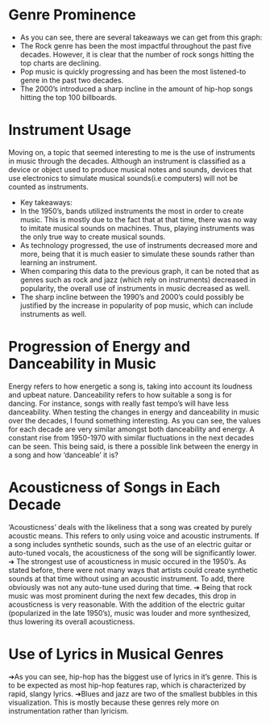 # Genre Prominence

- As you can see, there are several takeaways we can get from this graph:
- The Rock genre has been the most impactful throughout the past five decades. However, it is clear that the number of rock songs hitting the top charts are declining.
- Pop music is quickly progressing and has been the most listened-to genre in the past two decades.
- The 2000’s introduced a sharp incline in the amount of hip-hop songs hitting the top 100 billboards.

# Instrument Usage

Moving on, a topic that seemed interesting to me is the use of instruments in music through the decades. Although an instrument is classified as a device or object used to produce musical notes and sounds, devices that use electronics to simulate musical sounds(i.e computers) will not be counted as instruments.
- Key takeaways:
- In the 1950’s, bands utilized instruments the most in order to create music. This is mostly due to the fact that at that time, there was no way to imitate musical sounds on machines. Thus, playing instruments was the only true way to create musical sounds.
- As technology progressed, the use of instruments decreased more and more, being that it is much easier to simulate these sounds rather than learning an instrument.
- When comparing this data to the previous graph, it can be noted that as genres such as rock and jazz (which rely on instruments) decreased in popularity, the overall use of instruments in music decreased as well.
- The sharp incline between the 1990’s and 2000’s could possibly be justified by the increase in popularity of pop music, which can include instruments as well.

# Progression of Energy and Danceability in Music
Energy refers to how energetic a song is, taking into account its loudness and upbeat nature. Danceability refers to how suitable a song is for dancing. For instance, songs with really fast tempo’s will have less danceability. When testing the changes in energy and danceability in music over the decades, I found something interesting.
As you can see, the values for each decade are very similar amongst both danceability and energy. A constant rise from 1950-1970 with similar fluctuations in the next decades can be seen. This being said, is there a possible link between the energy in a song and how ‘danceable’ it is?

# Acousticness of Songs in Each Decade

‘Acousticness’ deals with the likeliness that a song was created by purely acoustic means. This refers to only using voice and acoustic instruments. If a song includes synthetic sounds, such as the use of an electric guitar or auto-tuned vocals, the acousticness of the song will be significantly lower.
➔ The strongest use of acousticness in music occured in the 1950’s. As stated before, there were not many ways that artists could create synthetic sounds at that time without using an acoustic instrument. To add, there obviously was not any auto-tune used during that time.
➔ Being that rock music was most prominent during the next few decades, this drop in acousticness is very reasonable. With the addition of the electric guitar (popularized in the late 1950’s), music was louder and more synthesized, thus lowering its overall acousticness.

# Use of Lyrics in Musical Genres

➔As you can see, hip-hop has the biggest use of lyrics in it’s genre. This is to be expected as most hip-hop features rap, which is characterized by rapid, slangy lyrics.
➔Blues and jazz are two of the smallest bubbles in this visualization. This is mostly because these genres rely more on instrumentation rather than lyricism.
